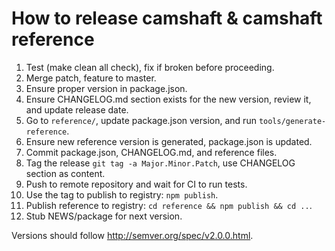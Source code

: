# How to release camshaft & camshaft reference

1. Test (make clean all check), fix if broken before proceeding.
1. Merge patch, feature to master.
1. Ensure proper version in package.json.
1. Ensure CHANGELOG.md section exists for the new version, review it, and update release date.
1. Go to `reference/`, update package.json version, and run `tools/generate-reference`.
1. Ensure new reference version is generated, package.json is updated.
1. Commit package.json, CHANGELOG.md, and reference files.
1. Tag the release `git tag -a Major.Minor.Patch`, use CHANGELOG section as content.
1. Push to remote repository and wait for CI to run tests.
1. Use the tag to publish to registry: `npm publish`.
1. Publish reference to registry: `cd reference && npm publish && cd ..`.
1. Stub NEWS/package for next version.

Versions should follow http://semver.org/spec/v2.0.0.html.
